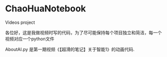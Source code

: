 # ChaoHuaNotebook
Videos project

各位好，这是我做视频时写的代码，为了尽可能保持每个项目独立和简洁，每一个视频对应一个python文件

AboutAI.py 是第一期视频《【超滑的笔记】关于智能1》的动画代码.
